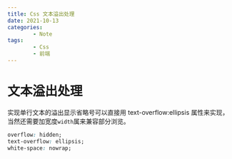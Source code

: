 ```yaml
---
title: Css 文本溢出处理
date: 2021-10-13
categories:
        - Note
tags:
        - Css
        - 前端
---
```


# 文本溢出处理

实现单行文本的溢出显示省略号可以直接用 text-overflow:ellipsis 属性来实现，当然还需要加宽度`width`属来兼容部分浏览。

```css
overflow: hidden;
text-overflow: ellipsis;
white-space: nowrap;
```
